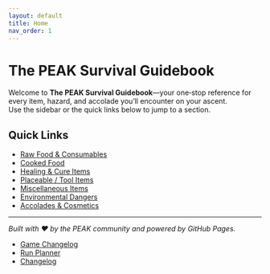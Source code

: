 ```yaml
---
layout: default
title: Home
nav_order: 1
---
```


# The PEAK Survival Guidebook

Welcome to **The PEAK Survival Guidebook**—your one‑stop reference for every item, hazard, and accolade you’ll encounter on your ascent.  
Use the sidebar or the quick links below to jump to a section.

## Quick Links
- [Raw Food & Consumables](./pages/raw-food.md)
- [Cooked Food](./pages/cooked-food.md)
- [Healing & Cure Items](./pages/healing.md)
- [Placeable / Tool Items](./pages/placeables.md)
- [Miscellaneous Items](./pages/misc-items.md)
- [Environmental Dangers](./pages/dangers.md)
- [Accolades & Cosmetics](./pages/accolades.md)

---

_Built with ❤ by the PEAK community and powered by GitHub Pages._
- [Game Changelog](./pages/game-changelog.md)
- [Run Planner](./pages/run-planner.md)
- [Changelog](./pages/changelog.md)
